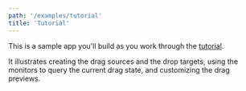 ```yaml
---
path: '/examples/tutorial'
title: 'Tutorial'
---
```


This is a sample app you'll build as you work through the [tutorial](/docs/tutorial).

It illustrates creating the drag sources and the drop targets, using
the monitors to query the current drag state, and customizing the drag
previews.

<view-source name="00-chessboard">
  <chessboard></chessboard>
</view-source>
